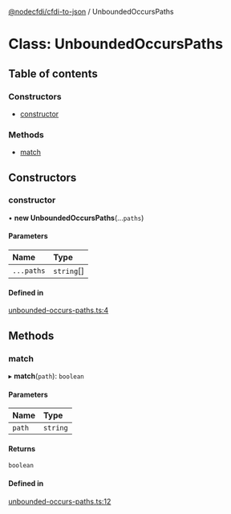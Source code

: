 [@nodecfdi/cfdi-to-json](../README.md) / UnboundedOccursPaths

# Class: UnboundedOccursPaths

## Table of contents

### Constructors

- [constructor](UnboundedOccursPaths.md#constructor)

### Methods

- [match](UnboundedOccursPaths.md#match)

## Constructors

### constructor

• **new UnboundedOccursPaths**(...`paths`)

#### Parameters

| Name | Type |
| :------ | :------ |
| `...paths` | `string`[] |

#### Defined in

[unbounded-occurs-paths.ts:4](https://github.com/nodecfdi/cfdi-to-json/blob/28507e4/src/unbounded-occurs-paths.ts#L4)

## Methods

### match

▸ **match**(`path`): `boolean`

#### Parameters

| Name | Type |
| :------ | :------ |
| `path` | `string` |

#### Returns

`boolean`

#### Defined in

[unbounded-occurs-paths.ts:12](https://github.com/nodecfdi/cfdi-to-json/blob/28507e4/src/unbounded-occurs-paths.ts#L12)
